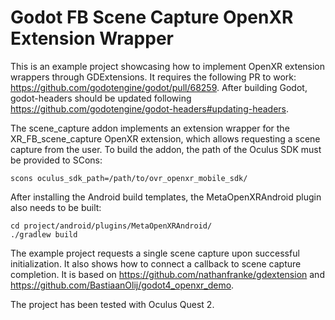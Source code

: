 # Godot FB Scene Capture OpenXR Extension Wrapper

This is an example project showcasing how to implement OpenXR extension wrappers through GDExtensions. It requires the following PR to work: https://github.com/godotengine/godot/pull/68259. After building Godot, godot-headers should be updated following https://github.com/godotengine/godot-headers#updating-headers.

The scene_capture addon implements an extension wrapper for the XR_FB_scene_capture OpenXR extension, which allows requesting a scene capture from the user. To build the addon, the path of the Oculus SDK must be provided to SCons:

```
scons oculus_sdk_path=/path/to/ovr_openxr_mobile_sdk/
```

After installing the Android build templates, the MetaOpenXRAndroid plugin also needs to be built:

```
cd project/android/plugins/MetaOpenXRAndroid/
./gradlew build
```

The example project requests a single scene capture upon successful initialization. It also shows how to connect a callback to scene capture completion. It is based on https://github.com/nathanfranke/gdextension and https://github.com/BastiaanOlij/godot4_openxr_demo.

The project has been tested with Oculus Quest 2.